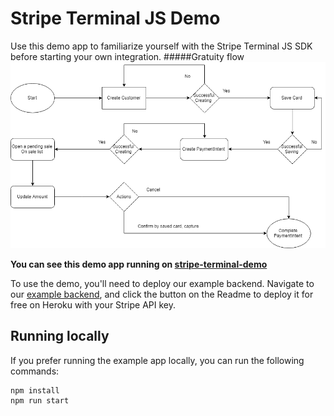 # Stripe Terminal JS Demo

Use this demo app to familiarize yourself with the Stripe Terminal JS SDK before starting your own integration. 
#####Gratuity flow
<img src="Stripe-Gratuity-Flow.png" alt="Flow" width="861">

**You can see this demo app running on [stripe-terminal-demo](https://ezerway.com/stripe-terminal/index.html)**

To use the demo, you'll need to deploy our example backend. Navigate to our [example backend](https://github.com/hungnt167/example-terminal-backend.git), and click the button on the Readme to deploy it for free on Heroku with your Stripe API key.

## Running locally

If you prefer running the example app locally, you can run the following commands:
```
npm install
npm run start
```

